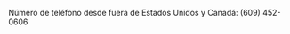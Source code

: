 Número de teléfono desde fuera de Estados Unidos y Canadá: (609) 452-0606

<!--HONumber=Jun16_HO4-->


